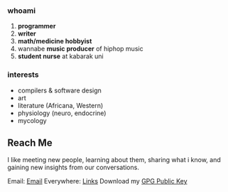 ### whoami
1. **programmer**
2. **writer** 
3. **math/medicine hobbyist**
3. wannabe **music producer** of hiphop music 
4. **student nurse** at kabarak uni


### interests
- compilers & software design
- art
- literature (Africana, Western)
- physiology (neuro, endocrine)
- mycology

## Reach Me
I like meeting new people, learning about them, sharing what i know, and gaining new insights from our conversations.

Email: [Email](mailto:gitahi109@gmail.com)
Everywhere: [Links](https://opl.to/gth)
Download my [GPG Public Key](https://keys.openpgp.org/vks/v1/by-fingerprint/FF74311E208CCA6F4A7C983D828D609612C97714)
